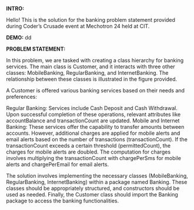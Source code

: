**INTRO:**

Hello! This is the solution for the banking problem statement provided during Coder’s Crusade event at Mechotron 24 held at CIT.


**DEMO:**
dd

**PROBLEM STATEMENT:**

In this problem, we are tasked with creating a class hierarchy for banking services. The main class is Customer, and it interacts with three other classes: MobileBanking, RegularBanking, and InternetBanking. The relationship between these classes is illustrated in the figure provided.

A Customer is offered various banking services based on their needs and preferences:

Regular Banking: Services include Cash Deposit and Cash Withdrawal. Upon successful completion of these operations, relevant attributes like accountBalance and transactionCount are updated.
Mobile and Internet Banking: These services offer the capability to transfer amounts between accounts. However, additional charges are applied for mobile alerts and email alerts based on the number of transactions (transactionCount). If the transactionCount exceeds a certain threshold (permittedCount), the charges for mobile alerts are doubled.
The computation for charges involves multiplying the transactionCount with chargePerSms for mobile alerts and chargePerEmail for email alerts.

The solution involves implementing the necessary classes (MobileBanking, RegularBanking, InternetBanking) within a package named Banking. These classes should be appropriately structured, and constructors should be used as needed. Finally, the Customer class should import the Banking package to access the banking functionalities.





